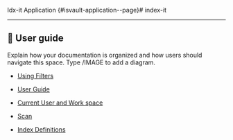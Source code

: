 ﻿Idx-it Application                         {#isvault-application--page}# index-it

* * *


## 📕 User guide

Explain how your documentation is organized and how users should navigate this space. Type /IMAGE to add a diagram.


*   [Using Filters](./doc/user-guide/filters/using-filters.md)
    
    
    
*   [User Guide](/wiki/spaces/IN/pages/1868202025/User+Guide)
    
   
    
*   [Current User and Work space](/wiki/spaces/IN/pages/1871740962/Current+User+and+Work+space)
    
    
    
*   [Scan](/wiki/spaces/IN/pages/1872756744/Scan)
    
    
    
*   [Index Definitions](/wiki/spaces/IN/pages/1871347713/Index+Definitions)
    